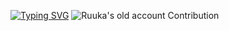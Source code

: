 [![Typing SVG](https://readme-typing-svg.demolab.com?font=Fira+Code&pause=1000&color=F400FF15&center=true&vCenter=true&repeat=false&width=435&lines=Oh%2C+hey.;Ruuka's+Profile)](https://git.io/typing-svg)
![Ruuka's old account Contribution](https://github-contributor-stats.vercel.app/api?username=Ruuka6009)
